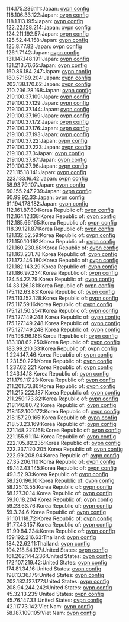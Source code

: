 114.175.236.111:Japan: [ovpn config](vpn/114_175_236_111.ovpn)  
118.106.33.122:Japan: [ovpn config](vpn/118_106_33_122.ovpn)  
118.1.113.195:Japan: [ovpn config](vpn/118_1_113_195.ovpn)  
122.22.128.214:Japan: [ovpn config](vpn/122_22_128_214.ovpn)  
124.211.192.57:Japan: [ovpn config](vpn/124_211_192_57.ovpn)  
125.52.44.158:Japan: [ovpn config](vpn/125_52_44_158.ovpn)  
125.8.77.82:Japan: [ovpn config](vpn/125_8_77_82.ovpn)  
126.1.7.142:Japan: [ovpn config](vpn/126_1_7_142.ovpn)  
131.147.148.191:Japan: [ovpn config](vpn/131_147_148_191.ovpn)  
131.213.76.65:Japan: [ovpn config](vpn/131_213_76_65.ovpn)  
160.86.184.247:Japan: [ovpn config](vpn/160_86_184_247.ovpn)  
180.57.189.204:Japan: [ovpn config](vpn/180_57_189_204.ovpn)  
203.138.170.62:Japan: [ovpn config](vpn/203_138_170_62.ovpn)  
210.236.28.168:Japan: [ovpn config](vpn/210_236_28_168.ovpn)  
219.100.37.109:Japan: [ovpn config](vpn/219_100_37_109.ovpn)  
219.100.37.129:Japan: [ovpn config](vpn/219_100_37_129.ovpn)  
219.100.37.144:Japan: [ovpn config](vpn/219_100_37_144.ovpn)  
219.100.37.169:Japan: [ovpn config](vpn/219_100_37_169.ovpn)  
219.100.37.172:Japan: [ovpn config](vpn/219_100_37_172.ovpn)  
219.100.37.176:Japan: [ovpn config](vpn/219_100_37_176.ovpn)  
219.100.37.193:Japan: [ovpn config](vpn/219_100_37_193.ovpn)  
219.100.37.22:Japan: [ovpn config](vpn/219_100_37_22.ovpn)  
219.100.37.223:Japan: [ovpn config](vpn/219_100_37_223.ovpn)  
219.100.37.3:Japan: [ovpn config](vpn/219_100_37_3.ovpn)  
219.100.37.87:Japan: [ovpn config](vpn/219_100_37_87.ovpn)  
219.100.37.96:Japan: [ovpn config](vpn/219_100_37_96.ovpn)  
221.115.18.141:Japan: [ovpn config](vpn/221_115_18_141.ovpn)  
223.133.16.42:Japan: [ovpn config](vpn/223_133_16_42.ovpn)  
58.93.79.107:Japan: [ovpn config](vpn/58_93_79_107.ovpn)  
60.155.247.239:Japan: [ovpn config](vpn/60_155_247_239.ovpn)  
60.99.92.33:Japan: [ovpn config](vpn/60_99_92_33.ovpn)  
61.194.178.182:Japan: [ovpn config](vpn/61_194_178_182.ovpn)  
112.161.87.80:Korea Republic of: [ovpn config](vpn/112_161_87_80.ovpn)  
112.164.12.138:Korea Republic of: [ovpn config](vpn/112_164_12_138.ovpn)  
112.185.66.165:Korea Republic of: [ovpn config](vpn/112_185_66_165.ovpn)  
118.39.121.87:Korea Republic of: [ovpn config](vpn/118_39_121_87.ovpn)  
121.132.52.59:Korea Republic of: [ovpn config](vpn/121_132_52_59.ovpn)  
121.150.10.192:Korea Republic of: [ovpn config](vpn/121_150_10_192.ovpn)  
121.160.230.68:Korea Republic of: [ovpn config](vpn/121_160_230_68.ovpn)  
121.163.231.78:Korea Republic of: [ovpn config](vpn/121_163_231_78.ovpn)  
121.173.146.180:Korea Republic of: [ovpn config](vpn/121_173_146_180.ovpn)  
121.182.143.29:Korea Republic of: [ovpn config](vpn/121_182_143_29.ovpn)  
121.186.97.234:Korea Republic of: [ovpn config](vpn/121_186_97_234.ovpn)  
124.54.22.79:Korea Republic of: [ovpn config](vpn/124_54_22_79.ovpn)  
14.33.126.181:Korea Republic of: [ovpn config](vpn/14_33_126_181.ovpn)  
175.112.63.83:Korea Republic of: [ovpn config](vpn/175_112_63_83.ovpn)  
175.113.152.128:Korea Republic of: [ovpn config](vpn/175_113_152_128.ovpn)  
175.117.59.16:Korea Republic of: [ovpn config](vpn/175_117_59_16.ovpn)  
175.121.50.254:Korea Republic of: [ovpn config](vpn/175_121_50_254.ovpn)  
175.127.149.248:Korea Republic of: [ovpn config](vpn/175_127_149_248.ovpn)  
175.127.149.248:Korea Republic of: [ovpn config](vpn/175_127_149_248.ovpn)  
175.127.149.248:Korea Republic of: [ovpn config](vpn/175_127_149_248.ovpn)  
175.198.96.186:Korea Republic of: [ovpn config](vpn/175_198_96_186.ovpn)  
183.108.62.250:Korea Republic of: [ovpn config](vpn/183_108_62_250.ovpn)  
183.99.210.33:Korea Republic of: [ovpn config](vpn/183_99_210_33.ovpn)  
1.224.147.46:Korea Republic of: [ovpn config](vpn/1_224_147_46.ovpn)  
1.231.50.221:Korea Republic of: [ovpn config](vpn/1_231_50_221.ovpn)  
1.237.62.221:Korea Republic of: [ovpn config](vpn/1_237_62_221.ovpn)  
1.243.14.18:Korea Republic of: [ovpn config](vpn/1_243_14_18.ovpn)  
211.179.117.23:Korea Republic of: [ovpn config](vpn/211_179_117_23.ovpn)  
211.201.73.86:Korea Republic of: [ovpn config](vpn/211_201_73_86.ovpn)  
211.215.222.187:Korea Republic of: [ovpn config](vpn/211_215_222_187.ovpn)  
211.250.173.82:Korea Republic of: [ovpn config](vpn/211_250_173_82.ovpn)  
218.146.80.72:Korea Republic of: [ovpn config](vpn/218_146_80_72.ovpn)  
218.152.100.172:Korea Republic of: [ovpn config](vpn/218_152_100_172.ovpn)  
218.157.29.165:Korea Republic of: [ovpn config](vpn/218_157_29_165.ovpn)  
218.53.23.169:Korea Republic of: [ovpn config](vpn/218_53_23_169.ovpn)  
221.148.227.168:Korea Republic of: [ovpn config](vpn/221_148_227_168.ovpn)  
221.155.91.114:Korea Republic of: [ovpn config](vpn/221_155_91_114.ovpn)  
222.105.82.235:Korea Republic of: [ovpn config](vpn/222_105_82_235.ovpn)  
222.237.120.205:Korea Republic of: [ovpn config](vpn/222_237_120_205.ovpn)  
222.99.208.94:Korea Republic of: [ovpn config](vpn/222_99_208_94.ovpn)  
27.35.206.110:Korea Republic of: [ovpn config](vpn/27_35_206_110.ovpn)  
49.142.43.145:Korea Republic of: [ovpn config](vpn/49_142_43_145.ovpn)  
49.1.52.93:Korea Republic of: [ovpn config](vpn/49_1_52_93.ovpn)  
58.120.196.10:Korea Republic of: [ovpn config](vpn/58_120_196_10.ovpn)  
58.125.13.55:Korea Republic of: [ovpn config](vpn/58_125_13_55.ovpn)  
58.127.30.14:Korea Republic of: [ovpn config](vpn/58_127_30_14.ovpn)  
59.10.18.204:Korea Republic of: [ovpn config](vpn/59_10_18_204.ovpn)  
59.23.63.76:Korea Republic of: [ovpn config](vpn/59_23_63_76.ovpn)  
59.3.24.6:Korea Republic of: [ovpn config](vpn/59_3_24_6.ovpn)  
61.101.118.72:Korea Republic of: [ovpn config](vpn/61_101_118_72.ovpn)  
61.77.43.157:Korea Republic of: [ovpn config](vpn/61_77_43_157.ovpn)  
61.99.84.234:Korea Republic of: [ovpn config](vpn/61_99_84_234.ovpn)  
159.192.216.63:Thailand: [ovpn config](vpn/159_192_216_63.ovpn)  
184.22.62.11:Thailand: [ovpn config](vpn/184_22_62_11.ovpn)  
104.218.54.137:United States: [ovpn config](vpn/104_218_54_137.ovpn)  
161.202.144.236:United States: [ovpn config](vpn/161_202_144_236.ovpn)  
172.107.219.42:United States: [ovpn config](vpn/172_107_219_42.ovpn)  
174.81.34.16:United States: [ovpn config](vpn/174_81_34_16.ovpn)  
198.13.36.179:United States: [ovpn config](vpn/198_13_36_179.ovpn)  
202.182.127.177:United States: [ovpn config](vpn/202_182_127_177.ovpn)  
208.94.244.242:United States: [ovpn config](vpn/208_94_244_242.ovpn)  
45.32.13.235:United States: [ovpn config](vpn/45_32_13_235.ovpn)  
45.76.147.33:United States: [ovpn config](vpn/45_76_147_33.ovpn)  
42.117.73.142:Viet Nam: [ovpn config](vpn/42_117_73_142.ovpn)  
58.187.109.105:Viet Nam: [ovpn config](vpn/58_187_109_105.ovpn)  

